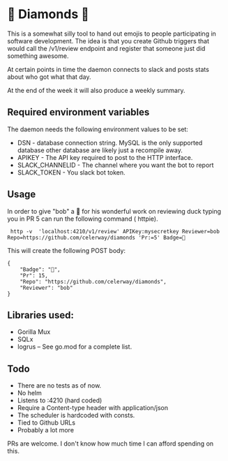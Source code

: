 # 💎 Diamonds 💎

This is a somewhat silly tool to hand out emojis to people participating in software development. The idea is that you
create Github triggers that would call the /v1/review endpoint and register that someone just did something awesome.

At certain points in time the daemon connects to slack and posts stats about who got what that day.

At the end of the week it will also produce a weekly summary.

## Required environment variables

The daemon needs the following environment values to be set:

- DSN - database connection string. MySQL is the only supported database other database are likely just a recompile
  away.
- APIKEY - The API key required to post to the HTTP interface.
- SLACK_CHANNELID - The channel where you want the bot to report
- SLACK_TOKEN - You slack bot token.

## Usage

In order to give "bob" a 🦆 for his wonderful work on reviewing duck typing you in PR 5 can run the following command (
httpie).

```
 http -v  'localhost:4210/v1/review' APIKey:mysecretkey Reviewer=bob Repo=https://github.com/celerway/diamonds 'Pr:=5' Badge=🦆
```

This will create the following POST body:

```
{
    "Badge": "🦆",
    "Pr": 15,
    "Repo": "https://github.com/celerway/diamonds",
    "Reviewer": "bob"
}
```

## Libraries used:

- Gorilla Mux
- SQLx
- logrus – See go.mod for a complete list.

## Todo

- There are no tests as of now.
- No helm
- Listens to :4210 (hard coded)  
- Require a Content-type header with application/json
- The scheduler is hardcoded with consts.
- Tied to Github URLs  
- Probably a lot more

PRs are welcome. I don't know how much time I can afford spending on this.